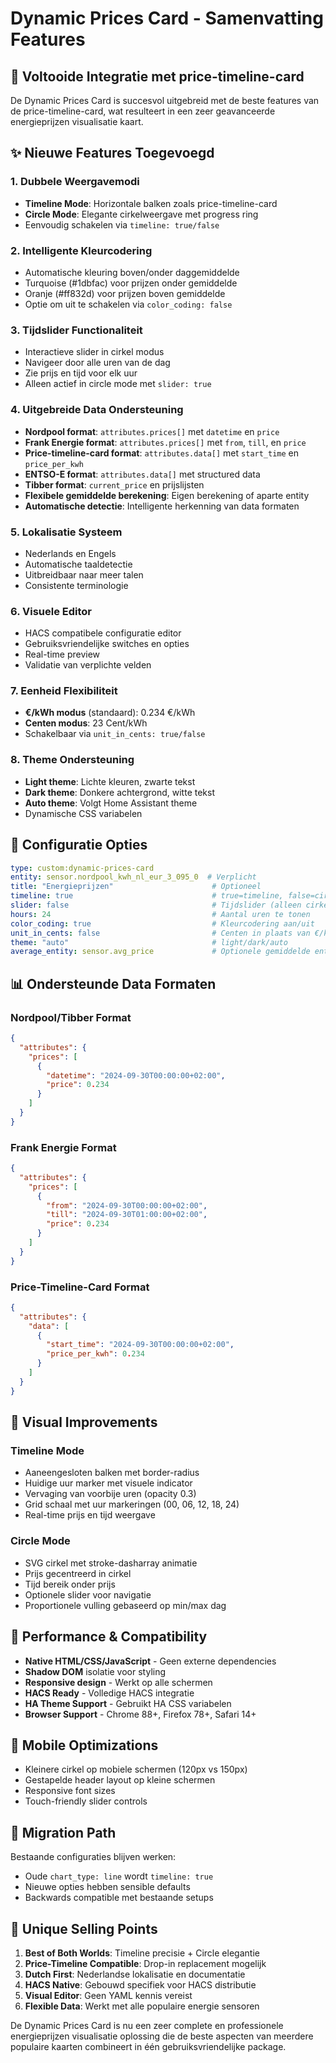 # Dynamic Prices Card - Samenvatting Features

## 🎉 Voltooide Integratie met price-timeline-card

De Dynamic Prices Card is succesvol uitgebreid met de beste features van de price-timeline-card, wat resulteert in een zeer geavanceerde energieprijzen visualisatie kaart.

## ✨ Nieuwe Features Toegevoegd

### 1. **Dubbele Weergavemodi**
- **Timeline Mode**: Horizontale balken zoals price-timeline-card
- **Circle Mode**: Elegante cirkelweergave met progress ring
- Eenvoudig schakelen via `timeline: true/false`

### 2. **Intelligente Kleurcodering**
- Automatische kleuring boven/onder daggemiddelde
- Turquoise (#1dbfac) voor prijzen onder gemiddelde
- Oranje (#ff832d) voor prijzen boven gemiddelde
- Optie om uit te schakelen via `color_coding: false`

### 3. **Tijdslider Functionaliteit**
- Interactieve slider in cirkel modus
- Navigeer door alle uren van de dag
- Zie prijs en tijd voor elk uur
- Alleen actief in circle mode met `slider: true`

### 4. **Uitgebreide Data Ondersteuning**
- **Nordpool format**: `attributes.prices[]` met `datetime` en `price`
- **Frank Energie format**: `attributes.prices[]` met `from`, `till`, en `price`
- **Price-timeline-card format**: `attributes.data[]` met `start_time` en `price_per_kwh`
- **ENTSO-E format**: `attributes.data[]` met structured data
- **Tibber format**: `current_price` en prijslijsten
- **Flexibele gemiddelde berekening**: Eigen berekening of aparte entity
- **Automatische detectie**: Intelligente herkenning van data formaten

### 5. **Lokalisatie Systeem**
- Nederlands en Engels
- Automatische taaldetectie
- Uitbreidbaar naar meer talen
- Consistente terminologie

### 6. **Visuele Editor**
- HACS compatibele configuratie editor
- Gebruiksvriendelijke switches en opties
- Real-time preview
- Validatie van verplichte velden

### 7. **Eenheid Flexibiliteit**
- **€/kWh modus** (standaard): 0.234 €/kWh
- **Centen modus**: 23 Cent/kWh  
- Schakelbaar via `unit_in_cents: true/false`

### 8. **Theme Ondersteuning**
- **Light theme**: Lichte kleuren, zwarte tekst
- **Dark theme**: Donkere achtergrond, witte tekst
- **Auto theme**: Volgt Home Assistant theme
- Dynamische CSS variabelen

## 🔧 Configuratie Opties

```yaml
type: custom:dynamic-prices-card
entity: sensor.nordpool_kwh_nl_eur_3_095_0  # Verplicht
title: "Energieprijzen"                      # Optioneel
timeline: true                               # true=timeline, false=cirkel
slider: false                                # Tijdslider (alleen cirkel)
hours: 24                                    # Aantal uren te tonen
color_coding: true                           # Kleurcodering aan/uit
unit_in_cents: false                         # Centen in plaats van €/kWh
theme: "auto"                                # light/dark/auto
average_entity: sensor.avg_price             # Optionele gemiddelde entity
```

## 📊 Ondersteunde Data Formaten

### Nordpool/Tibber Format
```json
{
  "attributes": {
    "prices": [
      {
        "datetime": "2024-09-30T00:00:00+02:00",
        "price": 0.234
      }
    ]
  }
}
```

### Frank Energie Format
```json
{
  "attributes": {
    "prices": [
      {
        "from": "2024-09-30T00:00:00+02:00",
        "till": "2024-09-30T01:00:00+02:00", 
        "price": 0.234
      }
    ]
  }
}
```

### Price-Timeline-Card Format  
```json
{
  "attributes": {
    "data": [
      {
        "start_time": "2024-09-30T00:00:00+02:00",
        "price_per_kwh": 0.234
      }
    ]
  }
}
```

## 🎨 Visual Improvements

### Timeline Mode
- Aaneengesloten balken met border-radius
- Huidige uur marker met visuele indicator  
- Vervaging van voorbije uren (opacity 0.3)
- Grid schaal met uur markeringen (00, 06, 12, 18, 24)
- Real-time prijs en tijd weergave

### Circle Mode
- SVG cirkel met stroke-dasharray animatie
- Prijs gecentreerd in cirkel
- Tijd bereik onder prijs
- Optionele slider voor navigatie
- Proportionele vulling gebaseerd op min/max dag

## 🚀 Performance & Compatibility

- **Native HTML/CSS/JavaScript** - Geen externe dependencies
- **Shadow DOM** isolatie voor styling
- **Responsive design** - Werkt op alle schermen
- **HACS Ready** - Volledige HACS integratie
- **HA Theme Support** - Gebruikt HA CSS variabelen
- **Browser Support** - Chrome 88+, Firefox 78+, Safari 14+

## 📱 Mobile Optimizations

- Kleinere cirkel op mobiele schermen (120px vs 150px)
- Gestapelde header layout op kleine schermen
- Responsive font sizes
- Touch-friendly slider controls

## 🔄 Migration Path

Bestaande configuraties blijven werken:
- Oude `chart_type: line` wordt `timeline: true`
- Nieuwe opties hebben sensible defaults
- Backwards compatible met bestaande setups

## 🎯 Unique Selling Points

1. **Best of Both Worlds**: Timeline precisie + Circle elegantie
2. **Price-Timeline Compatible**: Drop-in replacement mogelijk
3. **Dutch First**: Nederlandse lokalisatie en documentatie  
4. **HACS Native**: Gebouwd specifiek voor HACS distributie
5. **Visual Editor**: Geen YAML kennis vereist
6. **Flexible Data**: Werkt met alle populaire energie sensoren

De Dynamic Prices Card is nu een zeer complete en professionele energieprijzen visualisatie oplossing die de beste aspecten van meerdere populaire kaarten combineert in één gebruiksvriendelijke package.